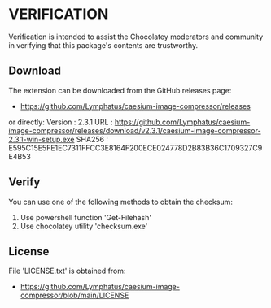 # VERIFICATION
Verification is intended to assist the Chocolatey moderators and community in verifying that this package's contents are trustworthy.

## Download
The extension can be downloaded from the GitHub releases page:
- https://github.com/Lymphatus/caesium-image-compressor/releases

or directly:
Version : 2.3.1
URL     : https://github.com/Lymphatus/caesium-image-compressor/releases/download/v2.3.1/caesium-image-compressor-2.3.1-win-setup.exe
SHA256  : E595C15E5FE1EC7311FFCC3E8164F200ECE024778D2B83B36C1709327C9E4B53

## Verify
You can use one of the following methods to obtain the checksum:
1. Use powershell function 'Get-Filehash'
2. Use chocolatey utility 'checksum.exe'


## License
File 'LICENSE.txt' is obtained from:
- https://github.com/Lymphatus/caesium-image-compressor/blob/main/LICENSE
